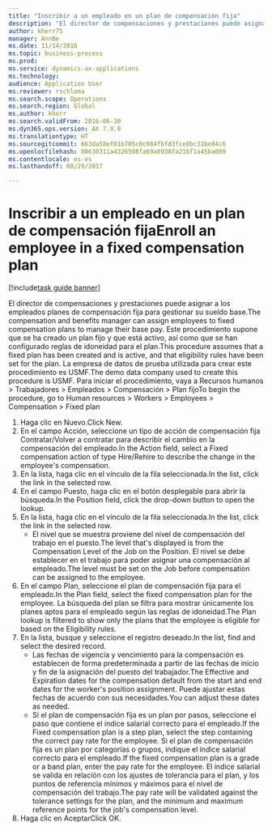 ```yaml
--- 
title: "Inscribir a un empleado en un plan de compensación fija"
description: "El director de compensaciones y prestaciones puede asignar a los empleados planes de compensación fija para gestionar su sueldo base."
author: kherr75
manager: AnnBe
ms.date: 11/14/2016
ms.topic: business-process
ms.prod: 
ms.service: dynamics-ax-applications
ms.technology: 
audience: Application User
ms.reviewer: rschloma
ms.search.scope: Operations
ms.search.region: Global
ms.author: kherr
ms.search.validFrom: 2016-06-30
ms.dyn365.ops.version: AX 7.0.0
ms.translationtype: HT
ms.sourcegitcommit: 663da58ef01b705c0c984fbfd3fce8bc31be04c6
ms.openlocfilehash: 88630311a4326508fa69a8938fa216f1a45ba089
ms.contentlocale: es-es
ms.lasthandoff: 08/29/2017

---
```

# <a name="enroll-an-employee-in-a-fixed-compensation-plan"></a><span data-ttu-id="b4f53-103">Inscribir a un empleado en un plan de compensación fija</span><span class="sxs-lookup"><span data-stu-id="b4f53-103">Enroll an employee in a fixed compensation plan</span></span>

[!include[task guide banner](../../includes/task-guide-banner.md)]

<span data-ttu-id="b4f53-104">El director de compensaciones y prestaciones puede asignar a los empleados planes de compensación fija para gestionar su sueldo base.</span><span class="sxs-lookup"><span data-stu-id="b4f53-104">The compensation and benefits manager can assign employees to fixed compensation plans to manage their base pay.</span></span> <span data-ttu-id="b4f53-105">Este procedimiento supone que se ha creado un plan fijo y que está activo, así como que se han configurado reglas de idoneidad para el plan.</span><span class="sxs-lookup"><span data-stu-id="b4f53-105">This procedure assumes that a fixed plan has been created and is active, and that eligibility rules have been set for the plan.</span></span> <span data-ttu-id="b4f53-106">La empresa de datos de prueba utilizada para crear este procedimiento es USMF.</span><span class="sxs-lookup"><span data-stu-id="b4f53-106">The demo data company used to create this procedure is USMF.</span></span> <span data-ttu-id="b4f53-107">Para iniciar el procedimiento, vaya a Recursos humanos > Trabajadores > Empleados > Compensación > Plan fijo</span><span class="sxs-lookup"><span data-stu-id="b4f53-107">To begin the procedure, go to Human resources > Workers > Employees > Compensation > Fixed plan</span></span>

1. <span data-ttu-id="b4f53-108">Haga clic en Nuevo.</span><span class="sxs-lookup"><span data-stu-id="b4f53-108">Click New.</span></span>
2. <span data-ttu-id="b4f53-109">En el campo Acción, seleccione un tipo de acción de compensación fija Contratar/Volver a contratar para describir el cambio en la compensación del empleado.</span><span class="sxs-lookup"><span data-stu-id="b4f53-109">In the Action field, select a Fixed compensation action of type Hire/Rehire to describe the change in the employee's compensation.</span></span>
3. <span data-ttu-id="b4f53-110">En la lista, haga clic en el vínculo de la fila seleccionada.</span><span class="sxs-lookup"><span data-stu-id="b4f53-110">In the list, click the link in the selected row.</span></span>
4. <span data-ttu-id="b4f53-111">En el campo Puesto, haga clic en el botón desplegable para abrir la búsqueda.</span><span class="sxs-lookup"><span data-stu-id="b4f53-111">In the Position field, click the drop-down button to open the lookup.</span></span>
5. <span data-ttu-id="b4f53-112">En la lista, haga clic en el vínculo de la fila seleccionada.</span><span class="sxs-lookup"><span data-stu-id="b4f53-112">In the list, click the link in the selected row.</span></span>
    * <span data-ttu-id="b4f53-113">El nivel que se muestra proviene del nivel de compensación del trabajo en el puesto.</span><span class="sxs-lookup"><span data-stu-id="b4f53-113">The level that's displayed is from the Compensation Level of the Job on the Position.</span></span> <span data-ttu-id="b4f53-114">El nivel se debe establecer en el trabajo para poder asignar una compensación al empleado.</span><span class="sxs-lookup"><span data-stu-id="b4f53-114">The level must be set on the Job before compensation can be assigned to the employee.</span></span>  
6. <span data-ttu-id="b4f53-115">En el campo Plan, seleccione el plan de compensación fija para el empleado.</span><span class="sxs-lookup"><span data-stu-id="b4f53-115">In the Plan field, select the fixed compensation plan for the employee.</span></span> <span data-ttu-id="b4f53-116">La búsqueda del plan se filtra para mostrar únicamente los planes aptos para el empleado según las reglas de idoneidad.</span><span class="sxs-lookup"><span data-stu-id="b4f53-116">The Plan lookup is filtered to show only the plans that the employee is eligible for based on the Eligibility rules.</span></span>
7. <span data-ttu-id="b4f53-117">En la lista, busque y seleccione el registro deseado.</span><span class="sxs-lookup"><span data-stu-id="b4f53-117">In the list, find and select the desired record.</span></span>
    * <span data-ttu-id="b4f53-118">Las fechas de vigencia y vencimiento para la compensación es establecen de forma predeterminada a partir de las fechas de inicio y fin de la asignación del puesto del trabajador.</span><span class="sxs-lookup"><span data-stu-id="b4f53-118">The Effective and Expiration dates for the compensation default from the start and end dates for the worker's position assignment.</span></span> <span data-ttu-id="b4f53-119">Puede ajustar estas fechas de acuerdo con sus necesidades.</span><span class="sxs-lookup"><span data-stu-id="b4f53-119">You can adjust these dates as needed.</span></span>  
    * <span data-ttu-id="b4f53-120">Si el plan de compensación fija es un plan por pasos, seleccione el paso que contiene el índice salarial correcto para el empleado.</span><span class="sxs-lookup"><span data-stu-id="b4f53-120">If the Fixed compensation plan is a step plan, select the step containing the correct pay rate for the employee.</span></span> <span data-ttu-id="b4f53-121">Si el plan de compensación fija es un plan por categorías o grupos, indique el índice salarial correcto para el empleado.</span><span class="sxs-lookup"><span data-stu-id="b4f53-121">If the fixed compensation plan is a grade or a band plan, enter the pay rate for the employee.</span></span> <span data-ttu-id="b4f53-122">El índice salarial se valida en relación con los ajustes de tolerancia para el plan, y los puntos de referencia mínimos y máximos para el nivel de compensación del trabajo.</span><span class="sxs-lookup"><span data-stu-id="b4f53-122">The pay rate will be validated against the tolerance settings for the plan, and the minimum and maximum reference points for the job's compensation level.</span></span>  
8. <span data-ttu-id="b4f53-123">Haga clic en Aceptar</span><span class="sxs-lookup"><span data-stu-id="b4f53-123">Click OK.</span></span>


